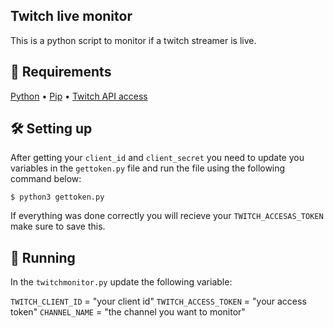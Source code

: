 <h2> Twitch live monitor </h2>
  This is a python script to monitor if a twitch streamer is live. 

<h2 >📝 Requirements </h2>
  <a href="https://www.python.org/downloads/">Python</a> •
  <a href="https://www.python.org/downloads/">Pip</a> •
  <a href="https://dev.twitch.tv/">Twitch API access</a>

## 🛠️ Setting up 
  After getting your `client_id` and `client_secret` you need to update you variables in the `gettoken.py` file and run the file using the following command below:
  
    $ python3 gettoken.py
    
  If everything was done correctly you will recieve your `TWITCH_ACCESAS_TOKEN` make sure to save this.

## 🚀 Running
  In the `twitchmonitor.py` update the following variable:
     
   `TWITCH_CLIENT_ID` = "your client id"
   `TWITCH_ACCESS_TOKEN` = "your access token"
   `CHANNEL_NAME` = "the channel you want to monitor"

     
